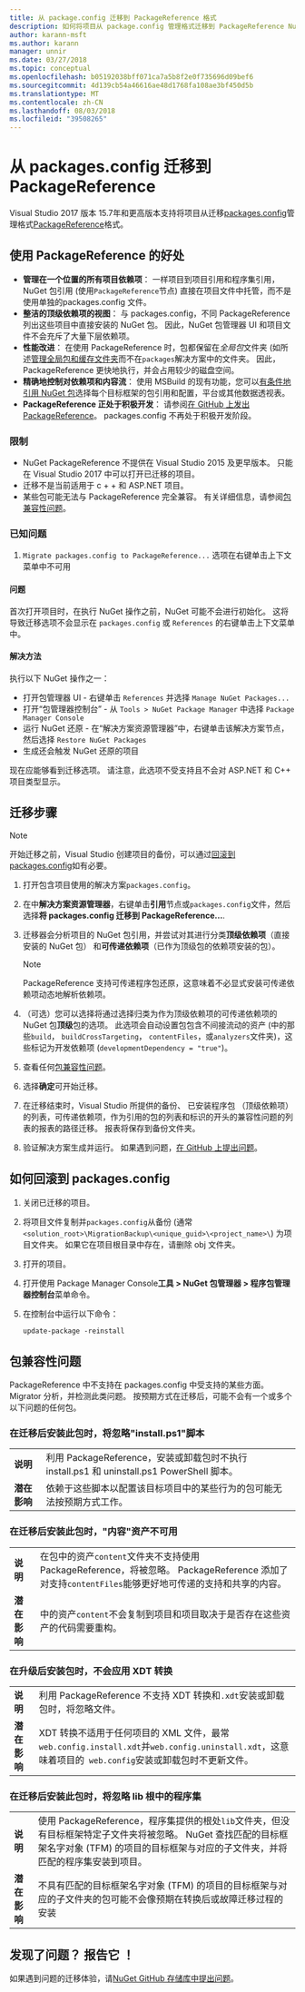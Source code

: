 ```yaml
---
title: 从 package.config 迁移到 PackageReference 格式
description: 如何将项目从 package.config 管理格式迁移到 PackageReference NuGet 4.0 + 和 VS2017 和.NET Core 2.0 所支持的详细信息
author: karann-msft
ms.author: karann
manager: unnir
ms.date: 03/27/2018
ms.topic: conceptual
ms.openlocfilehash: b05192038bff071ca7a5b8f2e0f735696d09bef6
ms.sourcegitcommit: 4d139cb54a46616ae48d1768fa108ae3bf450d5b
ms.translationtype: MT
ms.contentlocale: zh-CN
ms.lasthandoff: 08/03/2018
ms.locfileid: "39508265"
---
```

# <a name="migrate-from-packagesconfig-to-packagereference"></a>从 packages.config 迁移到 PackageReference

Visual Studio 2017 版本 15.7年和更高版本支持将项目从迁移[packages.config](./packages-config.md)管理格式[PackageReference](../consume-packages/Package-References-in-Project-Files.md)格式。

## <a name="benefits-of-using-packagereference"></a>使用 PackageReference 的好处

* **管理在一个位置的所有项目依赖项**： 一样项目到项目引用和程序集引用，NuGet 包引用 (使用`PackageReference`节点) 直接在项目文件中托管，而不是使用单独的packages.config 文件。
* **整洁的顶级依赖项的视图**： 与 packages.config，不同 PackageReference 列出这些项目中直接安装的 NuGet 包。 因此，NuGet 包管理器 UI 和项目文件不会充斥了大量下层依赖项。
* **性能改进**： 在使用 PackageReference 时，包都保留在*全局包*文件夹 (如所述[管理全局包和缓存文件夹](../consume-packages/managing-the-global-packages-and-cache-folders.md)而不在`packages`解决方案中的文件夹。 因此，PackageReference 更快地执行，并会占用较少的磁盘空间。
* **精确地控制对依赖项和内容流**： 使用 MSBuild 的现有功能，您可以[有条件地引用 NuGet 包](../consume-packages/Package-References-in-Project-Files.md#adding-a-packagereference-condition)选择每个目标框架的包引用和配置，平台或其他数据透视表。
* **PackageReference 正处于积极开发**： 请参阅[在 GitHub 上发出 PackageReference](https://aka.ms/nuget-pr-improvements)。 packages.config 不再处于积极开发阶段。

### <a name="limitations"></a>限制

* NuGet PackageReference 不提供在 Visual Studio 2015 及更早版本。 只能在 Visual Studio 2017 中可以打开已迁移的项目。
* 迁移不是当前适用于 c + + 和 ASP.NET 项目。
* 某些包可能无法与 PackageReference 完全兼容。 有关详细信息，请参阅[包兼容性问题](#package-compatibility-issues)。

### <a name="known-issues"></a>已知问题

1. `Migrate packages.config to PackageReference...` 选项在右键单击上下文菜单中不可用 

#### <a name="issue"></a>问题 
 
首次打开项目时，在执行 NuGet 操作之前，NuGet 可能不会进行初始化。 这将导致迁移选项不会显示在 `packages.config` 或 `References` 的右键单击上下文菜单中。 

#### <a name="workaround"></a>解决方法 

执行以下 NuGet 操作之一： 
* 打开包管理器 UI - 右键单击 `References` 并选择 `Manage NuGet Packages...` 
* 打开“包管理器控制台” - 从 `Tools > NuGet Package Manager` 中选择 `Package Manager Console` 
* 运行 NuGet 还原 - 在“解决方案资源管理器”中，右键单击该解决方案节点，然后选择 `Restore NuGet Packages` 
* 生成还会触发 NuGet 还原的项目 

现在应能够看到迁移选项。 请注意，此选项不受支持且不会对 ASP.NET 和 C++ 项目类型显示。 

## <a name="migration-steps"></a>迁移步骤

> [!Note]
> 开始迁移之前，Visual Studio 创建项目的备份，可以通过[回滚到 packages.config](#how-to-roll-back-to-packagesconfig)如有必要。

1. 打开包含项目使用的解决方案`packages.config`。

1. 在中**解决方案资源管理器**，右键单击**引用**节点或`packages.config`文件，然后选择**将 packages.config 迁移到 PackageReference...**.

1. 迁移器会分析项目的 NuGet 包引用，并尝试对其进行分类**顶级依赖项**（直接安装的 NuGet 包） 和**可传递依赖项**（已作为顶级包的依赖项安装的包）。

   > [!Note]
   > PackageReference 支持可传递程序包还原，这意味着不必显式安装可传递依赖项动态地解析依赖项。

1. （可选）您可以选择将通过选择归类为作为顶级依赖项的可传递依赖项的 NuGet 包**顶级**包的选项。 此选项会自动设置包包含不间接流动的资产 (中的那些`build`， `buildCrossTargeting`， `contentFiles`，或`analyzers`文件夹)，这些标记为开发依赖项 (`developmentDependency = "true"`)。

1. 查看任何[包兼容性问题](#package-compatibility-issues)。

1. 选择**确定**可开始迁移。

1. 在迁移结束时，Visual Studio 所提供的备份、 已安装程序包 （顶级依赖项） 的列表，可传递依赖项，作为引用的包的列表和标识的开头的兼容性问题的列表的报表的路径迁移。 报表将保存到备份文件夹。

1. 验证解决方案生成并运行。 如果遇到问题，[在 GitHub 上提出问题](https://github.com/NuGet/Home/issues/)。

## <a name="how-to-roll-back-to-packagesconfig"></a>如何回滚到 packages.config

1. 关闭已迁移的项目。

1. 将项目文件复制并`packages.config`从备份 (通常`<solution_root>\MigrationBackup\<unique_guid>\<project_name>\`) 为项目文件夹。 如果它在项目根目录中存在，请删除 obj 文件夹。

1. 打开的项目。

1. 打开使用 Package Manager Console**工具 > NuGet 包管理器 > 程序包管理器控制台**菜单命令。

1. 在控制台中运行以下命令：

   ```ps
   update-package -reinstall
   ```

## <a name="package-compatibility-issues"></a>包兼容性问题

PackageReference 中不支持在 packages.config 中受支持的某些方面。 Migrator 分析，并检测此类问题。 按预期方式在迁移后，可能不会有一个或多个以下问题的任何包。

### <a name="installps1-scripts-are-ignored-when-the-package-is-installed-after-the-migration"></a>在迁移后安装此包时，将忽略"install.ps1"脚本

| | |
| --- | --- |
| **说明** | 利用 PackageReference，安装或卸载包时不执行 install.ps1 和 uninstall.ps1 PowerShell 脚本。 |
| **潜在影响** | 依赖于这些脚本以配置该目标项目中的某些行为的包可能无法按预期方式工作。 |

### <a name="content-assets-are-not-available-when-the-package-is-installed-after-the-migration"></a>在迁移后安装此包时，"内容"资产不可用

| | |
| --- | --- |
| **说明** | 在包中的资产`content`文件夹不支持使用 PackageReference，将被忽略。 PackageReference 添加了对支持`contentFiles`能够更好地可传递的支持和共享的内容。  |
| **潜在影响** | 中的资产`content`不会复制到项目和项目取决于是否存在这些资产的代码需要重构。  |

### <a name="xdt-transforms-are-not-applied-when-the-package-is-installed-after-the-upgrade"></a>在升级后安装包时，不会应用 XDT 转换

| | |
| --- | --- |
| **说明** | 利用 PackageReference 不支持 XDT 转换和`.xdt`安装或卸载包时，将忽略文件。   |
| **潜在影响** | XDT 转换不适用于任何项目的 XML 文件，最常`web.config.install.xdt`并`web.config.uninstall.xdt`，这意味着项目的` web.config`安装或卸载包时不更新文件。 |

### <a name="assemblies-in-the-lib-root-are-ignored-when-the-package-is-installed-after-the-migration"></a>在迁移后安装此包时，将忽略 lib 根中的程序集

| | |
| --- | --- |
| **说明** | 使用 PackageReference，程序集提供的根处`lib`文件夹，但没有目标框架特定子文件夹将被忽略。 NuGet 查找匹配的目标框架名字对象 (TFM) 的项目的目标框架与对应的子文件夹，并将匹配的程序集安装到项目。 |
| **潜在影响** | 不具有匹配的目标框架名字对象 (TFM) 的项目的目标框架与对应的子文件夹的包可能不会像预期在转换后或故障迁移过程的安装 |

## <a name="found-an-issue-report-it"></a>发现了问题？ 报告它 ！

如果遇到问题的迁移体验，请[NuGet GitHub 存储库中提出问题](https://github.com/NuGet/Home/issues/)。

